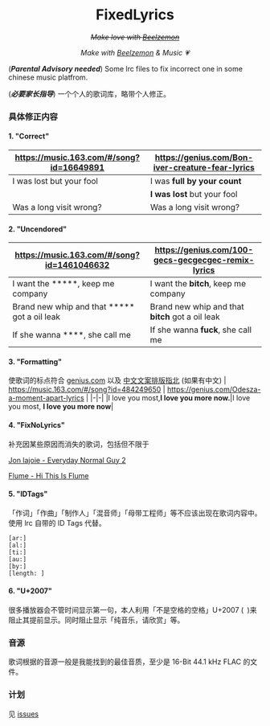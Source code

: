 <div align="center">

# FixedLyrics
  
~~*Make love with [Beelzemon](https://wikimon.net/Beelzebumon)*~~ 
  
  *Make with [Beelzemon](https://wikimon.net/Beelzebumon) & Music 💗*

</div>

(***Parental Advisory needed***) Some lrc files to fix incorrect one in some chinese music platfrom.

(***必要家长指导***) 一个个人的歌词库，略带个人修正。

### 具体修正内容

#### 1. "Correct"
| https://music.163.com/#/song?id=16649891 | https://genius.com/Bon-iver-creature-fear-lyrics |
|--------------------------------------------|----------------------------------------------------|
|I was lost but your fool|I was **full by your count**|
| |**I was lost** but your fool|
| Was a long visit wrong?|Was a long visit wrong? |

#### 2. "Uncendored"
| https://music.163.com/#/song?id=1461046632 | https://genius.com/100-gecs-gecgecgec-remix-lyrics |
|--------------------------------------------|----------------------------------------------------|
|I want the \*\*\*\*\*, keep me company|I want the **bitch**, keep me company|
|Brand new whip and that \*\*\*\*\* got a oil leak|Brand new whip and that **bitch** got a oil leak|
|If she wanna \*\*\*\*, she call me|If she wanna **fuck**, she call me|

#### 3. "Formatting"

使歌词的标点符合 [genius.com](genius.com) 以及 [中文文案排版指北](https://github.com/sparanoid/chinese-copywriting-guidelines) (如果有中文)
| https://music.163.com/#/song?id=484249650 | https://genius.com/Odesza-a-moment-apart-lyrics |
|-|-|
|I love you most,**I love you more now.**|I love you most, **I love you more now**|

#### 4. "FixNoLyrics"

补充因某些原因而消失的歌词，包括但不限于

[Jon lajoie - Everyday Normal Guy 2](https://music.163.com/#/song?id=1516895)

[Flume - Hi This Is Flume](https://music.163.com/#/song?id=1352956703)

#### 5. "IDTags"

「作词」「作曲」「制作人」「混音师」「母带工程师」等不应该出现在歌词内容中。使用 lrc 自带的 ID Tags 代替。

```
[ar:]
[al:]
[ti:]
[au:]
[by:]
[length: ]
```

#### 6. "U+2007"

很多播放器会不管时间显示第一句，本人利用「不是空格的空格」U+2007 (` `)来阻止其提前显示。同时阻止显示「纯音乐，请欣赏」等。

### 音源

歌词根据的音源一般是我能找到的最佳音质，至少是 16-Bit 44.1 kHz FLAC 的文件。

### 计划
见 [issues](https://github.com/Ks4four/FixedLyrics/issues)
